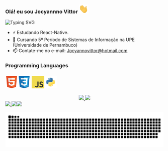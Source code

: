 ### Olá! eu sou Jocyannno Vittor <img  src="https://raw.githubusercontent.com/ABSphreak/ABSphreak/master/gifs/Hi.gif" width="30px">
![Typing SVG](https://readme-typing-svg.herokuapp.com?color=%230013F7&lines=Bem+vindo+ao+meu+Perfil+do+Github)

- ⚡ Estudando React-Native.
- 👯 Cursando 5º Período de Sistemas de Informação na UPE (Universidade de Pernambuco)
- 📫 Contate-me no e-mail: Jocyannovittor@hotmail.com

<h3>Programming Languages<h3/>

<img alt="HTML5" title="HTML" width="40px" src="https://raw.githubusercontent.com/devicons/devicon/master/icons/html5/html5-original.svg "><img alt="CSS3" title="CSS" width="40px" src="https://raw.githubusercontent.com/devicons/devicon/master/icons/css3/css3-original.svg">
<img alt="JS" title="JavaScript" width="40px" src="https://raw.githubusercontent.com/github/explore/master/topics/javascript/javascript.png"><img title="Python" alt="Python" width="40px" src="https://raw.githubusercontent.com/github/explore/master/topics/python/python.png" />
  
<div align="center">
  <a href="https://github.com/jocyanno">
  <img height="180em" src="https://github-readme-stats.vercel.app/api?username=jocyanno&show_icons=true&theme=dracula&include_all_commits=true&count_private=true"/>
  <img height="180em" src="https://github-readme-stats.vercel.app/api/top-langs/?username=jocyanno&layout=compact&langs_count=7&theme=dracula"/>
</div>
  


  
<div> 
  <a href="https://www.linkedin.com/in/jocyanno-vittor-6a3a76212/"><img src="https://cdn2.iconfinder.com/data/icons/social-media-2285/512/1_Linkedin_unofficial_colored_svg-128.png" width="40"> <a href="https://api.whatsapp.com/send?phone=5581989035345"><img height="40px" src="https://img.shields.io/badge/WhatsApp-25D366?style=for-the-badge&logo=whatsapp&logoColor=white"><a href="https://www.instagram.com/jocyannovittor/?hl=pt-br"><img height="40px" src="https://camo.githubusercontent.com/acaa286597b43c96dc02b69b90de15a65c52063e31835b763a061cc815f64bac/68747470733a2f2f696d672e736869656c64732e696f2f62616467652f2d496e7374616772616d2d2532334534343035463f7374796c653d666f722d7468652d6261646765266c6f676f3d696e7374616772616d266c6f676f436f6c6f723d7768697465">
 
  ![Snake animation](https://github.com/jocyanno/jocyanno/blob/output/github-contribution-grid-snake.svg)
    
</div>

